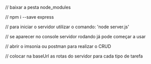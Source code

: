// baixar a pesta node_modules

// npm i --save express

// para iniciar o servidor utilizar o comando: 'node server.js'

// se aparecer no console servidor rodando já pode começar a usar

// abrir o imsonia ou postman para realizar o CRUD

// colocar na baseUrl as rotas do servidor para cada tipo de tarefa
